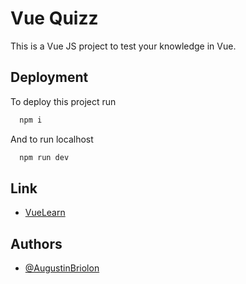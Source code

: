
# Vue Quizz

This is a Vue JS project to test your knowledge in Vue.
## Deployment

To deploy this project run

```bash
  npm i
```
And to run localhost 
```bash
  npm run dev
```

## Link

- [VueLearn](https://vue.learn.august1.dev/)

## Authors

- [@AugustinBriolon](https://github.com/AugustinBriolon)


